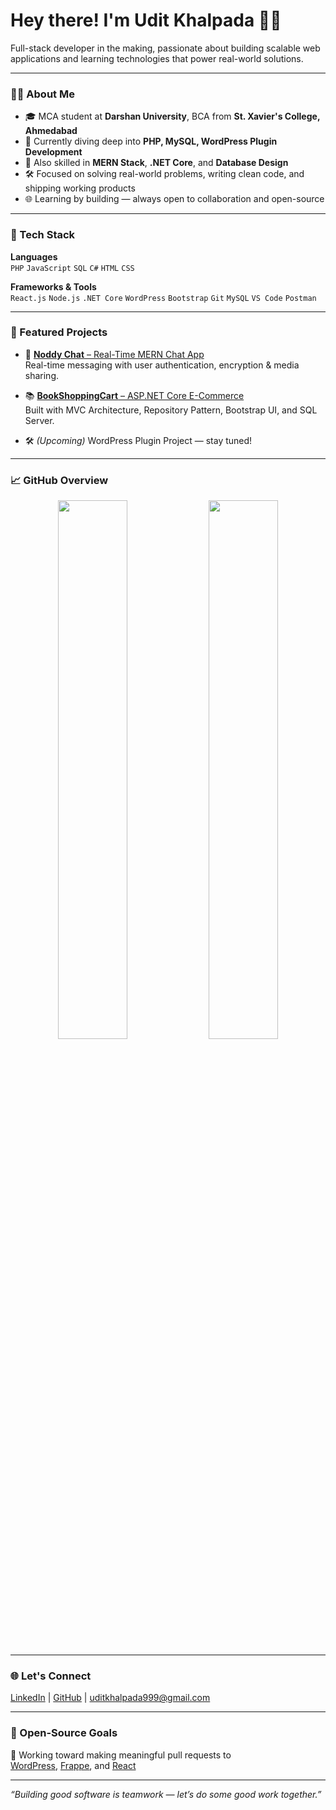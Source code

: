 # Hey there! I'm Udit Khalpada 👨‍💻

Full-stack developer in the making, passionate about building scalable web applications and learning technologies that power real-world solutions.

<!-- Add a simple banner image if you'd like -->

---

### 👨‍🎓 About Me

- 🎓 MCA student at **Darshan University**, BCA from **St. Xavier's College, Ahmedabad**
- 🔭 Currently diving deep into **PHP, MySQL, WordPress Plugin Development**
- 💬 Also skilled in **MERN Stack**, **.NET Core**, and **Database Design**
- 🛠️ Focused on solving real-world problems, writing clean code, and shipping working products
- 🌐 Learning by building — always open to collaboration and open-source

---

### 🔧 Tech Stack

**Languages**  
`PHP` `JavaScript` `SQL` `C#` `HTML` `CSS`

**Frameworks & Tools**  
`React.js` `Node.js` `.NET Core` `WordPress` `Bootstrap` `Git` `MySQL` `VS Code` `Postman`

---

### 📂 Featured Projects

- 💬 [**Noddy Chat** – Real-Time MERN Chat App](https://github.com/oooodit/NoddyChat-MERN-Stack-Project)  
  Real-time messaging with user authentication, encryption & media sharing.

- 📚 [**BookShoppingCart** – ASP.NET Core E-Commerce](https://github.com/oooodit/BookShoppingCart-MVC-AspDotNetCore)  
  Built with MVC Architecture, Repository Pattern, Bootstrap UI, and SQL Server.

- 🛠️ *(Upcoming)* WordPress Plugin Project — stay tuned!

---

### 📈 GitHub Overview

<p align="center">
  <img src="https://github-readme-stats.vercel.app/api?username=oooodit&show_icons=true&theme=react&hide_border=false" width="47%" />
  <img src="https://github-readme-streak-stats.herokuapp.com?user=oooodit&theme=react&hide_border=false" width="47%" />
</p>

---

### 🌐 Let's Connect

<a href="https://in.linkedin.com/in/udit-khalpada-840a05245" target="_blank">LinkedIn</a> | 
<a href="https://github.com/oooodit" target="_blank">GitHub</a> | 
<a href="mailto:uditkhalpada999@gmail.com">uditkhalpada999@gmail.com</a>

---

### 🚀 Open-Source Goals

📌 Working toward making meaningful pull requests to  
[WordPress](https://github.com/WordPress), [Frappe](https://github.com/frappe), and [React](https://github.com/facebook/react)

---

_“Building good software is teamwork — let’s do some good work together.”_
